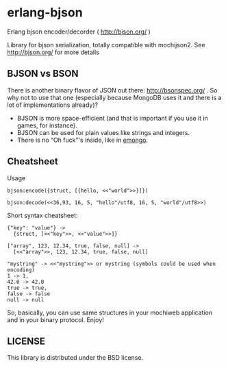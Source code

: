 erlang-bjson
============

Erlang bjson encoder/decorder ( http://bjson.org/ )

Library for bjson serialization, totally compatible with
mochijson2. See http://bjson.org/ for more details

BJSON vs BSON
-------------

There is another binary flavor of JSON out there: http://bsonspec.org/ . So why not to use that one
(especially because MongoDB uses it and there is a lot of implementations already)?

  * BJSON is more space-efficient (and that is important if you use it in games, for instance).
  * BJSON can be used for plain values like strings and integers.
  * There is no “Oh fuck”'s inside, like in [emongo](https://github.com/JacobVorreuter/emongo/blob/master/src/emongo_bson.erl#L232).

Cheatsheet
----------

Usage

    bjson:encode({struct, [{hello, <<"world">>}]})

    bjson:decode(<<36,93, 16, 5, "hello"/utf8, 16, 5, "world"/utf8>>)

Short syntax cheatsheet:

    {"key": "value"} ->
      {struct, [<<"key">>, <<"value">>]}

    ["array", 123, 12.34, true, false, null] ->
      [<<"array">>, 123, 12.34, true, false, null]

    "mystring" -> <<"mystring">> or mystring (symbols could be used when encoding)
    1 -> 1, 
    42.0 -> 42.0
    true -> true, 
    false -> false
    null -> null

So, basically, you can use same structures in your mochiweb application and in your binary protocol. Enjoy!

LICENSE
-------

This library is distributed under the BSD license.
